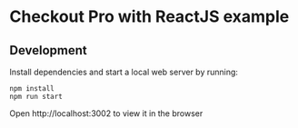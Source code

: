 # Checkout Pro with ReactJS example

## Development

Install dependencies and start a local web server by running:

```
npm install
npm run start
```

Open http://localhost:3002 to view it in the browser
